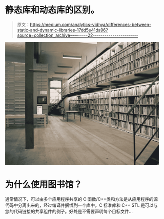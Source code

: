 # 静态库和动态库的区别。

> 原文：<https://medium.com/analytics-vidhya/differences-between-static-and-dynamic-libraries-17dd5e41da96?source=collection_archive---------22----------------------->

![](img/0e486129126f2be3aff01064da4e4bd0.png)

# 为什么使用图书馆？

通常情况下，可以由多个应用程序共享的 C 函数/C++类和方法是从应用程序的源代码中分离出来的，经过编译并捆绑到一个库中。C 标准库和 C++ STL 是可以与您的代码链接的共享组件的例子。好处是不需要声明每个目标文件…